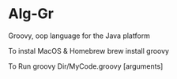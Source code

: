 Alg-Gr
======

Groovy, oop language for the Java platform

To instal
MacOS & Homebrew
brew install groovy

To Run
groovy Dir/MyCode.groovy [arguments]
